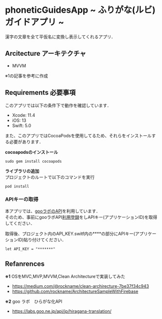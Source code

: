 # phoneticGuidesApp ~ ふりがな(ルビ)ガイドアプリ ~

漢字の文章を全て平仮名に変換し表示してくれるアプリ．  


## Arcitecture アーキテクチャ

- MVVM

※1の記事を参考に作成


## Requirements 必要事項
このアプリでは以下の条件下で動作を確認しています．

- Xcode: 11.4 
- iOS: 13
- Swift: 5.0  

また、このアプリではCocoaPodsを使用してるため、それらをインストールする必要があります．  

**cocoapodsのインストール**

```
sudo gem install cocoapods
```

**ライブラリの追加**  
プロジェクトのルートで以下のコマンドを実行
```
pod install
```

### APIキーの取得
本アプリでは、[gooラボのAPI](https://labs.goo.ne.jp/api/jp/hiragana-translation/)を利用しています．　  
そのため、事前にgooラボAPI[利用登録](https://labs.goo.ne.jp/jp/apiregister/)をしAPIキー(アプリケーションID)を取得してください．

取得後、プロジェクト内のAPI_KEY.switf内の****の部分にAPIキー(アプリケーションID)貼り付けてください．
```
let API_KEY = "*******"
```



## Refanrences
**※1** OSをMVC,MVP,MVVM,Clean Architectureで実装してみた
 - https://medium.com/@rockname/clean-archirecture-7be37f34c943
 - https://github.com/rockname/ArchitectureSampleWithFirebase
 
**※2** goo ラボ　ひらがな化API
 - https://labs.goo.ne.jp/api/jp/hiragana-translation/

